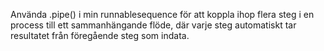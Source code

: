 Använda .pipe() i min runnablesequence för att koppla ihop flera steg i en process till ett sammanhängande flöde, där varje steg automatiskt tar resultatet från föregående steg som indata.
